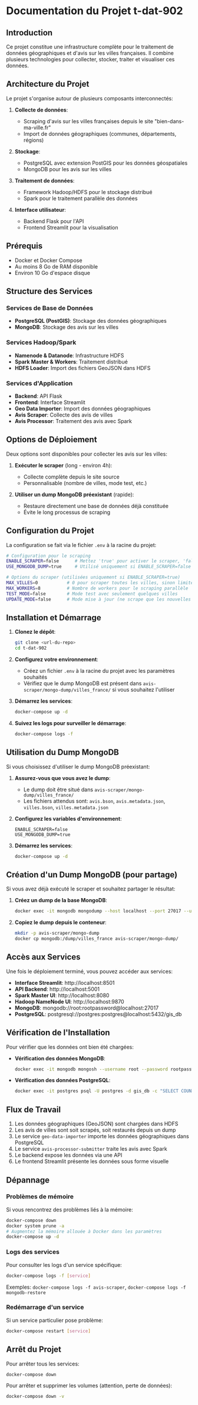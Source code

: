 # Documentation du Projet t-dat-902

## Introduction

Ce projet constitue une infrastructure complète pour le traitement de données géographiques et d'avis sur les villes françaises. Il combine plusieurs technologies pour collecter, stocker, traiter et visualiser ces données.

## Architecture du Projet

Le projet s'organise autour de plusieurs composants interconnectés:

1. **Collecte de données**:
   - Scraping d'avis sur les villes françaises depuis le site "bien-dans-ma-ville.fr"
   - Import de données géographiques (communes, départements, régions)

2. **Stockage**:
   - PostgreSQL avec extension PostGIS pour les données géospatiales
   - MongoDB pour les avis sur les villes

3. **Traitement de données**:
   - Framework Hadoop/HDFS pour le stockage distribué
   - Spark pour le traitement parallèle des données

4. **Interface utilisateur**:
   - Backend Flask pour l'API
   - Frontend Streamlit pour la visualisation

## Prérequis

- Docker et Docker Compose
- Au moins 8 Go de RAM disponible
- Environ 10 Go d'espace disque

## Structure des Services

### Services de Base de Données
- **PostgreSQL (PostGIS)**: Stockage des données géographiques
- **MongoDB**: Stockage des avis sur les villes

### Services Hadoop/Spark
- **Namenode & Datanode**: Infrastructure HDFS
- **Spark Master & Workers**: Traitement distribué
- **HDFS Loader**: Import des fichiers GeoJSON dans HDFS

### Services d'Application
- **Backend**: API Flask
- **Frontend**: Interface Streamlit
- **Geo Data Importer**: Import des données géographiques
- **Avis Scraper**: Collecte des avis de villes
- **Avis Processor**: Traitement des avis avec Spark

## Options de Déploiement

Deux options sont disponibles pour collecter les avis sur les villes:

1. **Exécuter le scraper** (long - environ 4h):
   - Collecte complète depuis le site source
   - Personnalisable (nombre de villes, mode test, etc.)

2. **Utiliser un dump MongoDB préexistant** (rapide):
   - Restaure directement une base de données déjà constituée
   - Évite le long processus de scraping

## Configuration du Projet

La configuration se fait via le fichier `.env` à la racine du projet:

```bash
# Configuration pour le scraping
ENABLE_SCRAPER=false      # Mettez 'true' pour activer le scraper, 'false' pour utiliser le dump
USE_MONGODB_DUMP=true     # Utilisé uniquement si ENABLE_SCRAPER=false

# Options du scraper (utilisées uniquement si ENABLE_SCRAPER=true)
MAX_VILLES=0           # 0 pour scraper toutes les villes, sinon limiter au nombre spécifié
MAX_WORKERS=8          # Nombre de workers pour le scraping parallèle
TEST_MODE=false        # Mode test avec seulement quelques villes
UPDATE_MODE=false      # Mode mise à jour (ne scrape que les nouvelles villes)
```

## Installation et Démarrage

1. **Clonez le dépôt**:
   ```bash
   git clone <url-du-repo>
   cd t-dat-902
   ```

2. **Configurez votre environnement**:
   - Créez un fichier `.env` à la racine du projet avec les paramètres souhaités
   - Vérifiez que le dump MongoDB est présent dans `avis-scraper/mongo-dump/villes_france/` si vous souhaitez l'utiliser

3. **Démarrez les services**:
   ```bash
   docker-compose up -d
   ```

4. **Suivez les logs pour surveiller le démarrage**:
   ```bash
   docker-compose logs -f
   ```

## Utilisation du Dump MongoDB

Si vous choisissez d'utiliser le dump MongoDB préexistant:

1. **Assurez-vous que vous avez le dump**:
   - Le dump doit être situé dans `avis-scraper/mongo-dump/villes_france/`
   - Les fichiers attendus sont: `avis.bson`, `avis.metadata.json`, `villes.bson`, `villes.metadata.json`

2. **Configurez les variables d'environnement**:
   ```
   ENABLE_SCRAPER=false
   USE_MONGODB_DUMP=true
   ```

3. **Démarrez les services**:
   ```bash
   docker-compose up -d
   ```

## Création d'un Dump MongoDB (pour partage)

Si vous avez déjà exécuté le scraper et souhaitez partager le résultat:

1. **Créez un dump de la base MongoDB**:
   ```bash
   docker exec -it mongodb mongodump --host localhost --port 27017 --username root --password rootpassword --authenticationDatabase admin --db villes_france --out /dump
   ```

2. **Copiez le dump depuis le conteneur**:
   ```bash
   mkdir -p avis-scraper/mongo-dump
   docker cp mongodb:/dump/villes_france avis-scraper/mongo-dump/
   ```

## Accès aux Services

Une fois le déploiement terminé, vous pouvez accéder aux services:

- **Interface Streamlit**: http://localhost:8501
- **API Backend**: http://localhost:5001
- **Spark Master UI**: http://localhost:8080
- **Hadoop NameNode UI**: http://localhost:9870
- **MongoDB**: mongodb://root:rootpassword@localhost:27017
- **PostgreSQL**: postgresql://postgres:postgres@localhost:5432/gis_db

## Vérification de l'Installation

Pour vérifier que les données ont bien été chargées:

- **Vérification des données MongoDB**:
  ```bash
  docker exec -it mongodb mongosh --username root --password rootpassword --authenticationDatabase admin villes_france --eval "db.villes.countDocuments({}); db.avis.countDocuments({})"
  ```

- **Vérification des données PostgreSQL**:
  ```bash
  docker exec -it postgres psql -U postgres -d gis_db -c "SELECT COUNT(*) FROM cities; SELECT COUNT(*) FROM departments; SELECT COUNT(*) FROM regions;"
  ```

## Flux de Travail

1. Les données géographiques (GeoJSON) sont chargées dans HDFS
2. Les avis de villes sont soit scrapés, soit restaurés depuis un dump
3. Le service `geo-data-importer` importe les données géographiques dans PostgreSQL
4. Le service `avis-processor-submitter` traite les avis avec Spark
5. Le backend expose les données via une API
6. Le frontend Streamlit présente les données sous forme visuelle

## Dépannage

### Problèmes de mémoire
Si vous rencontrez des problèmes liés à la mémoire:
```bash
docker-compose down
docker system prune -a
# Augmentez la mémoire allouée à Docker dans les paramètres
docker-compose up -d
```

### Logs des services
Pour consulter les logs d'un service spécifique:
```bash
docker-compose logs -f [service]
```
Exemples: `docker-compose logs -f avis-scraper`, `docker-compose logs -f mongodb-restore`

### Redémarrage d'un service
Si un service particulier pose problème:
```bash
docker-compose restart [service]
```

## Arrêt du Projet

Pour arrêter tous les services:
```bash
docker-compose down
```

Pour arrêter et supprimer les volumes (attention, perte de données):
```bash
docker-compose down -v
```